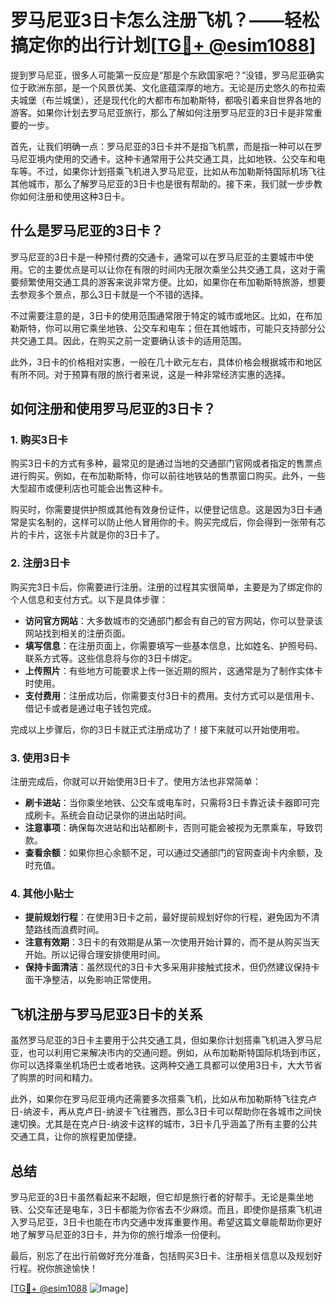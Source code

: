 # 罗马尼亚3日卡怎么注册飞机？——轻松搞定你的出行计划[[TG💪+ @esim1088](https://t.me/s/esim1088)]

提到罗马尼亚，很多人可能第一反应是“那是个东欧国家吧？”没错，罗马尼亚确实位于欧洲东部，是一个风景优美、文化底蕴深厚的地方。无论是历史悠久的布拉索夫城堡（布兰城堡），还是现代化的大都市布加勒斯特，都吸引着来自世界各地的游客。如果你计划去罗马尼亚旅行，那么了解如何注册罗马尼亚的3日卡是非常重要的一步。

首先，让我们明确一点：罗马尼亚的3日卡并不是指飞机票，而是指一种可以在罗马尼亚境内使用的交通卡。这种卡通常用于公共交通工具，比如地铁、公交车和电车等。不过，如果你计划搭乘飞机进入罗马尼亚，比如从布加勒斯特国际机场飞往其他城市，那么了解罗马尼亚的3日卡也是很有帮助的。接下来，我们就一步步教你如何注册和使用这种3日卡。

## 什么是罗马尼亚的3日卡？

罗马尼亚的3日卡是一种预付费的交通卡，通常可以在罗马尼亚的主要城市中使用。它的主要优点是可以让你在有限的时间内无限次乘坐公共交通工具，这对于需要频繁使用交通工具的游客来说非常方便。比如，如果你在布加勒斯特旅游，想要去参观多个景点，那么3日卡就是一个不错的选择。

不过需要注意的是，3日卡的使用范围通常限于特定的城市或地区。比如，在布加勒斯特，你可以用它乘坐地铁、公交车和电车；但在其他城市，可能只支持部分公共交通工具。因此，在购买之前一定要确认该卡的适用范围。

此外，3日卡的价格相对实惠，一般在几十欧元左右，具体价格会根据城市和地区有所不同。对于预算有限的旅行者来说，这是一种非常经济实惠的选择。

## 如何注册和使用罗马尼亚的3日卡？

### 1. 购买3日卡

购买3日卡的方式有多种，最常见的是通过当地的交通部门官网或者指定的售票点进行购买。例如，在布加勒斯特，你可以前往地铁站的售票窗口购买。此外，一些大型超市或便利店也可能会出售这种卡。

购买时，你需要提供护照或其他有效身份证件，以便登记信息。这是因为3日卡通常是实名制的，这样可以防止他人冒用你的卡。购买完成后，你会得到一张带有芯片的卡片，这张卡片就是你的3日卡了。

### 2. 注册3日卡

购买完3日卡后，你需要进行注册。注册的过程其实很简单，主要是为了绑定你的个人信息和支付方式。以下是具体步骤：

- **访问官方网站**：大多数城市的交通部门都会有自己的官方网站，你可以登录该网站找到相关的注册页面。
- **填写信息**：在注册页面上，你需要填写一些基本信息，比如姓名、护照号码、联系方式等。这些信息将与你的3日卡绑定。
- **上传照片**：有些地方可能要求上传一张近期的照片，这通常是为了制作实体卡时使用。
- **支付费用**：注册成功后，你需要支付3日卡的费用。支付方式可以是信用卡、借记卡或者是通过电子钱包完成。

完成以上步骤后，你的3日卡就正式注册成功了！接下来就可以开始使用啦。

### 3. 使用3日卡

注册完成后，你就可以开始使用3日卡了。使用方法也非常简单：

- **刷卡进站**：当你乘坐地铁、公交车或电车时，只需将3日卡靠近读卡器即可完成刷卡。系统会自动记录你的进出站时间。
- **注意事项**：确保每次进站和出站都刷卡，否则可能会被视为无票乘车，导致罚款。
- **查看余额**：如果你担心余额不足，可以通过交通部门的官网查询卡内余额，及时充值。

### 4. 其他小贴士

- **提前规划行程**：在使用3日卡之前，最好提前规划好你的行程，避免因为不清楚路线而浪费时间。
- **注意有效期**：3日卡的有效期是从第一次使用开始计算的，而不是从购买当天开始。所以记得合理安排使用时间。
- **保持卡面清洁**：虽然现代的3日卡大多采用非接触式技术，但仍然建议保持卡面干净整洁，以免影响正常使用。

## 飞机注册与罗马尼亚3日卡的关系

虽然罗马尼亚的3日卡主要用于公共交通工具，但如果你计划搭乘飞机进入罗马尼亚，也可以利用它来解决市内的交通问题。例如，从布加勒斯特国际机场到市区，你可以选择乘坐机场巴士或者地铁。这两种交通工具都可以使用3日卡，大大节省了购票的时间和精力。

此外，如果你在罗马尼亚境内还需要多次搭乘飞机，比如从布加勒斯特飞往克卢日-纳波卡，再从克卢日-纳波卡飞往雅西，那么3日卡可以帮助你在各城市之间快速切换。尤其是在克卢日-纳波卡这样的城市，3日卡几乎涵盖了所有主要的公共交通工具，让你的旅程更加便捷。

## 总结

罗马尼亚的3日卡虽然看起来不起眼，但它却是旅行者的好帮手。无论是乘坐地铁、公交车还是电车，3日卡都能为你省去不少麻烦。而且，即使你是搭乘飞机进入罗马尼亚，3日卡也能在市内交通中发挥重要作用。希望这篇文章能帮助你更好地了解罗马尼亚的3日卡，并为你的旅行增添一份便利。

最后，别忘了在出行前做好充分准备，包括购买3日卡、注册相关信息以及规划好行程。祝你旅途愉快！

[[TG💪+ @esim1088](https://t.me/s/esim1088) ![Image](https://i.postimg.cc/4NQfJmqS/Snipaste-2025-05-13-00-14-12.png)]